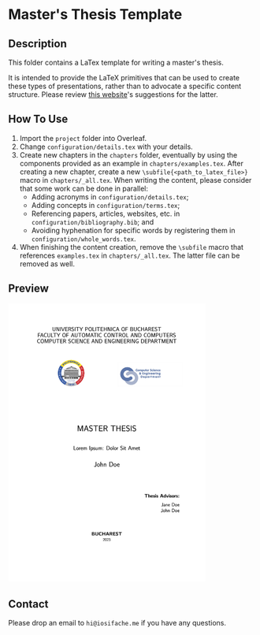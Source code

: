 # Master's Thesis Template

## Description

This folder contains a LaTex template for writing a master's thesis.

It is intended to provide the LaTeX primitives that can be used to create these types of presentations, rather than to advocate a specific content structure. Please review [this website](https://wiki.cs.pub.ro/studenti/diploma/indicatii#indicatii-pentru-realizarea-proiectului-de-diploma)'s suggestions for the latter.

## How To Use

1. Import the `project` folder into Overleaf.
2. Change `configuration/details.tex` with your details.
3. Create new chapters in the `chapters` folder, eventually by using the components provided as an example in `chapters/examples.tex`. After creating a new chapter, create a new `\subfile{<path_to_latex_file>}` macro in `chapters/_all.tex`. When writing the content, please consider that some work can be done in parallel:
   - Adding acronyms in `configuration/details.tex`;
   - Adding concepts in `configuration/terms.tex`;
   - Referencing papers, articles, websites, etc. in `configuration/bibliography.bib`; and
   - Avoiding hyphenation for specific words by registering them in `configuration/whole_words.tex`.
4. When finishing the content creation, remove the `\subfile` macro that references `examples.tex` in `chapters/_all.tex`. The latter file can be removed as well.

## Preview

<a href="export.pdf">
    <kbd>
        <img src="preview.jpg" width="400px" alt="Preview">
    </kbd>
</a>

## Contact

Please drop an email to `hi@iosifache.me` if you have any questions.
